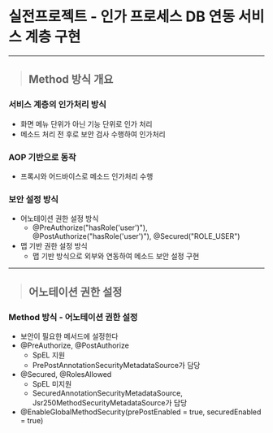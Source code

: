 
# 실전프로젝트 - 인가 프로세스 DB 연동 서비스 계층 구현

------------------------------------------------------------------------------------------------------------------------

> ## Method 방식 개요

### 서비스 계층의 인가처리 방식
- 화면 메뉴 단위가 아닌 기능 단위로 인가 처리
- 메소드 처리 전 후로 보안 검사 수행하여 인가처리


### AOP 기반으로 동작
- 프록시와 어드바이스로 메소드 인가처리 수행


### 보안 설정 방식
- 어노테이션 권한 설정 방식
  - @PreAuthorize("hasRole('user')"), @PostAuthorize("hasRole('user')"), @Secured("ROLE_USER")
- 맵 기반 권한 설정 방식
  - 맵 기반 방식으로 외부와 연동하여 메소드 보안 설정 구현

------------------------------------------------------------------------------------------------------------------------

> ## 어노테이션 권한 설정

### Method 방식 - 어노테이션 권한 설정
- 보안이 필요한 메서드에 설정한다
- @PreAuthorize, @PostAuthorize
  - SpEL 지원
  - PrePostAnnotationSecurityMetadataSource가 담당
- @Secured, @RolesAllowed
  - SpEL 미지원
  - SecuredAnnotationSecurityMetadataSource, Jsr250MethodSecurityMetadataSource가 담당
- @EnableGlobalMethodSecurity(prePostEnabled = true, securedEnabled = true)
























